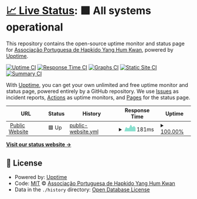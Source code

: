 # [📈 Live Status](https://uptime.yanghumkwan.pt): <!--live status--> **🟩 All systems operational**

This repository contains the open-source uptime monitor and status page for [Associação Portuguesa de Hapkido Yang Hum Kwan](https://yanghumkwan.pt), powered by [Upptime](https://github.com/upptime/upptime).

[![Uptime CI](https://github.com/YangHumKwan/upptime/workflows/Uptime%20CI/badge.svg)](https://github.com/YangHumKwan/upptime/actions?query=workflow%3A%22Uptime+CI%22)
[![Response Time CI](https://github.com/YangHumKwan/upptime/workflows/Response%20Time%20CI/badge.svg)](https://github.com/YangHumKwan/upptime/actions?query=workflow%3A%22Response+Time+CI%22)
[![Graphs CI](https://github.com/YangHumKwan/upptime/workflows/Graphs%20CI/badge.svg)](https://github.com/YangHumKwan/upptime/actions?query=workflow%3A%22Graphs+CI%22)
[![Static Site CI](https://github.com/YangHumKwan/upptime/workflows/Static%20Site%20CI/badge.svg)](https://github.com/YangHumKwan/upptime/actions?query=workflow%3A%22Static+Site+CI%22)
[![Summary CI](https://github.com/YangHumKwan/upptime/workflows/Summary%20CI/badge.svg)](https://github.com/YangHumKwan/upptime/actions?query=workflow%3A%22Summary+CI%22)

With [Upptime](https://upptime.js.org), you can get your own unlimited and free uptime monitor and status page, powered entirely by a GitHub repository. We use [Issues](https://github.com/YangHumKwan/upptime/issues) as incident reports, [Actions](https://github.com/YangHumKwan/upptime/actions) as uptime monitors, and [Pages](https://demo.upptime.js.org) for the status page.

<!--start: status pages-->
<!-- This summary is generated by Upptime (https://github.com/upptime/upptime) -->
<!-- Do not edit this manually, your changes will be overwritten -->
<!-- prettier-ignore -->
| URL | Status | History | Response Time | Uptime |
| --- | ------ | ------- | ------------- | ------ |
| <img alt="" src="https://icons.duckduckgo.com/ip3/yanghumkwan.pt.ico" height="13"> [Public Website](https://yanghumkwan.pt) | 🟩 Up | [public-website.yml](https://github.com/YangHumKwan/upptime/commits/HEAD/history/public-website.yml) | <details><summary><img alt="Response time graph" src="./graphs/public-website/response-time-week.png" height="20"> 181ms</summary><br><a href="https://uptime.yanghumkwan.pt/history/public-website"><img alt="Response time 225" src="https://img.shields.io/endpoint?url=https%3A%2F%2Fraw.githubusercontent.com%2FYangHumKwan%2Fupptime%2FHEAD%2Fapi%2Fpublic-website%2Fresponse-time.json"></a><br><a href="https://uptime.yanghumkwan.pt/history/public-website"><img alt="24-hour response time 217" src="https://img.shields.io/endpoint?url=https%3A%2F%2Fraw.githubusercontent.com%2FYangHumKwan%2Fupptime%2FHEAD%2Fapi%2Fpublic-website%2Fresponse-time-day.json"></a><br><a href="https://uptime.yanghumkwan.pt/history/public-website"><img alt="7-day response time 181" src="https://img.shields.io/endpoint?url=https%3A%2F%2Fraw.githubusercontent.com%2FYangHumKwan%2Fupptime%2FHEAD%2Fapi%2Fpublic-website%2Fresponse-time-week.json"></a><br><a href="https://uptime.yanghumkwan.pt/history/public-website"><img alt="30-day response time 206" src="https://img.shields.io/endpoint?url=https%3A%2F%2Fraw.githubusercontent.com%2FYangHumKwan%2Fupptime%2FHEAD%2Fapi%2Fpublic-website%2Fresponse-time-month.json"></a><br><a href="https://uptime.yanghumkwan.pt/history/public-website"><img alt="1-year response time 221" src="https://img.shields.io/endpoint?url=https%3A%2F%2Fraw.githubusercontent.com%2FYangHumKwan%2Fupptime%2FHEAD%2Fapi%2Fpublic-website%2Fresponse-time-year.json"></a></details> | <details><summary><a href="https://uptime.yanghumkwan.pt/history/public-website">100.00%</a></summary><a href="https://uptime.yanghumkwan.pt/history/public-website"><img alt="All-time uptime 100.00%" src="https://img.shields.io/endpoint?url=https%3A%2F%2Fraw.githubusercontent.com%2FYangHumKwan%2Fupptime%2FHEAD%2Fapi%2Fpublic-website%2Fuptime.json"></a><br><a href="https://uptime.yanghumkwan.pt/history/public-website"><img alt="24-hour uptime 100.00%" src="https://img.shields.io/endpoint?url=https%3A%2F%2Fraw.githubusercontent.com%2FYangHumKwan%2Fupptime%2FHEAD%2Fapi%2Fpublic-website%2Fuptime-day.json"></a><br><a href="https://uptime.yanghumkwan.pt/history/public-website"><img alt="7-day uptime 100.00%" src="https://img.shields.io/endpoint?url=https%3A%2F%2Fraw.githubusercontent.com%2FYangHumKwan%2Fupptime%2FHEAD%2Fapi%2Fpublic-website%2Fuptime-week.json"></a><br><a href="https://uptime.yanghumkwan.pt/history/public-website"><img alt="30-day uptime 100.00%" src="https://img.shields.io/endpoint?url=https%3A%2F%2Fraw.githubusercontent.com%2FYangHumKwan%2Fupptime%2FHEAD%2Fapi%2Fpublic-website%2Fuptime-month.json"></a><br><a href="https://uptime.yanghumkwan.pt/history/public-website"><img alt="1-year uptime 100.00%" src="https://img.shields.io/endpoint?url=https%3A%2F%2Fraw.githubusercontent.com%2FYangHumKwan%2Fupptime%2FHEAD%2Fapi%2Fpublic-website%2Fuptime-year.json"></a></details>

<!--end: status pages-->

[**Visit our status website →**](https://uptime.yanghumkwan.pt)

## 📄 License

- Powered by: [Upptime](https://github.com/upptime/upptime)
- Code: [MIT](./LICENSE) © [Associação Portuguesa de Hapkido Yang Hum Kwan](https://yanghumkwan.pt)
- Data in the `./history` directory: [Open Database License](https://opendatacommons.org/licenses/odbl/1-0/)
